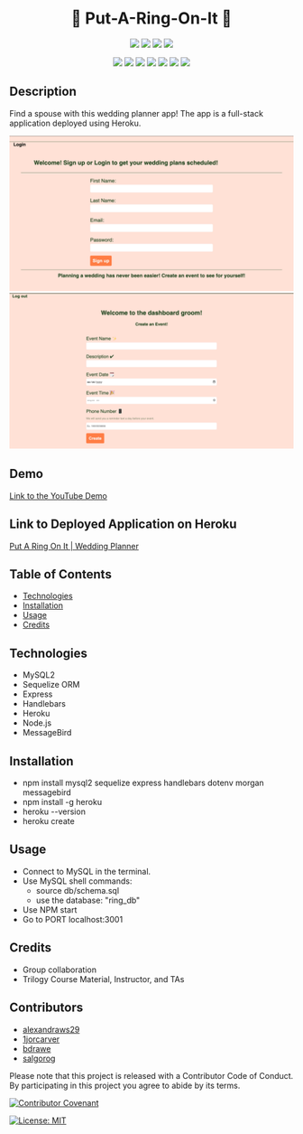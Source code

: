 <h1 align="center">💍 Put-A-Ring-On-It 💍</h1>
  
<p align="center">
    <img src="https://img.shields.io/github/repo-size/bdrawe/put-a-ring-on-it" />
    <img src="https://img.shields.io/github/languages/top/bdrawe/put-a-ring-on-it"  />
    <img src="https://img.shields.io/github/issues/bdrawe/put-a-ring-on-it" />
    <img src="https://img.shields.io/github/last-commit/bdrawe/put-a-ring-on-it" >
</p>  
<p align="center">
    <img src="https://img.shields.io/badge/javascript-yellow" />
    <img src="https://img.shields.io/badge/css-purple" />
    <img src="https://img.shields.io/badge/express-orange" />
    <img src="https://img.shields.io/badge/sequelize-blue"  />
    <img src="https://img.shields.io/badge/handlebars-red"  />
    <img src="https://img.shields.io/badge/mySQL-blue"  />
    <img src="https://img.shields.io/badge/dotenv-green" />
</p>

## Description 

Find a spouse with this wedding planner app! The app is a full-stack application deployed using Heroku. 

![Screenshot SignUp](public/images/project-2-signup.png)
![Screenshot Event Creation](public/images/project-2-event.png)

## Demo

[Link to the YouTube Demo](https://youtu.be/bWwcJCBLOYI)

## Link to Deployed Application on Heroku
[Put A Ring On It | Wedding Planner](https://put-a-ring-on-it.herokuapp.com)

## Table of Contents
* [Technologies](#technologies)
* [Installation](#installation)
* [Usage](#usage)
* [Credits](#credits)

## Technologies
- MySQL2
- Sequelize ORM
- Express
- Handlebars 
- Heroku 
- Node.js
- MessageBird

## Installation
- npm install mysql2 sequelize express handlebars dotenv morgan messagebird
- npm install -g heroku
- heroku --version
- heroku create

## Usage
- Connect to MySQL in the terminal. 
- Use MySQL shell commands:
    - source db/schema.sql
    - use the database: "ring_db"
- Use NPM start
- Go to PORT localhost:3001

## Credits
- Group collaboration
- Trilogy Course Material, Instructor, and TAs

## Contributors
- [alexandraws29](https://github.com/alexandraws29)
- [1jorcarver](https://github.com/1jorcarver)
- [bdrawe](https://github.com/bdrawe)
- [salgorog](https://github.com/salgorog)

Please note that this project is released with a Contributor Code of Conduct. By participating in this project you agree to abide by its terms.

[![Contributor Covenant](https://img.shields.io/badge/Contributor%20Covenant-v2.0%20adopted-ff69b4.svg)](code_of_conduct.md)

[![License: MIT](https://img.shields.io/badge/License-MIT-yellow.svg)](https://opensource.org/licenses/MIT)
